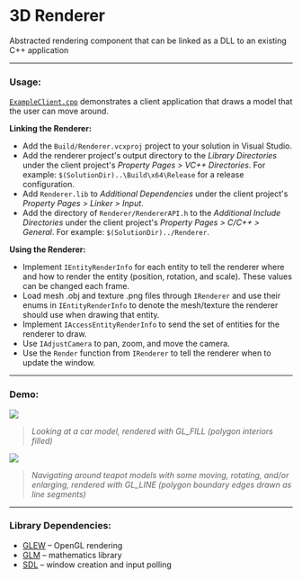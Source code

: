 # 3D Renderer

Abstracted rendering component that can be linked as a DLL to an existing C++ application

---

### Usage:

[`ExampleClient.cpp`](https://github.com/fyucel/3d-renderer/blob/master/Example/ExampleClient.cpp) demonstrates a client application that draws a model that the user can move around.

**Linking the Renderer:**
- Add the `Build/Renderer.vcxproj` project to your solution in Visual Studio.
- Add the renderer project's output directory to the *Library Directories* under the client project's *Property Pages > VC++ Directories*. For example: `$(SolutionDir)..\Build\x64\Release` for a release configuration.
- Add `Renderer.lib` to *Additional Dependencies* under the client project's *Property Pages > Linker > Input*.
- Add the directory of `Renderer/RendererAPI.h` to the *Additional Include Directories* under the client project's *Property Pages > C/C++ > General*. For example: `$(SolutionDir)../Renderer`.

**Using the Renderer:**
- Implement `IEntityRenderInfo` for each entity to tell the renderer where and how to render the entity (position, rotation, and scale). These values can be changed each frame.
- Load mesh .obj and texture .png files through `IRenderer` and use their enums in `IEntityRenderInfo` to denote the mesh/texture the renderer should use when drawing that entity.
- Implement `IAccessEntityRenderInfo` to send the set of entities for the renderer to draw.
- Use `IAdjustCamera` to pan, zoom, and move the camera.
- Use the `Render` function from `IRenderer` to tell the renderer when to update the window.

---

### Demo:

![](Car.gif)
> *Looking at a car model, rendered with GL_FILL (polygon interiors filled)*

![](Teapots.gif)
> *Navigating around teapot models with some moving, rotating, and/or enlarging, rendered with GL_LINE (polygon boundary edges drawn as line segments)*

---

### Library Dependencies:
- [GLEW](http://glew.sourceforge.net/) – OpenGL rendering
- [GLM](https://github.com/g-truc/glm) – mathematics library
- [SDL](https://www.libsdl.org/) – window creation and input polling 
